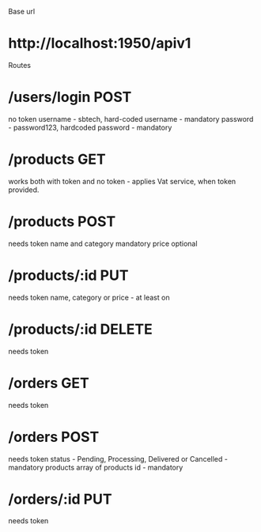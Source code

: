 Base url 
  # http://localhost:1950/apiv1


Routes
  # /users/login POST
  no token
    username - sbtech, hard-coded username - mandatory
    password - password123, hardcoded password - mandatory

  # /products GET
  works both with token and no token - applies Vat service, when token provided.

  # /products POST
  needs token
    name and category mandatory
    price optional
  
  # /products/:id PUT
  needs token
    name, category or price - at least on

  # /products/:id DELETE
  needs token

  # /orders GET
  needs token

  # /orders POST
  needs token
    status - Pending, Processing, Delivered or Cancelled - mandatory
    products array of products id - mandatory
  
  # /orders/:id PUT
  needs token
